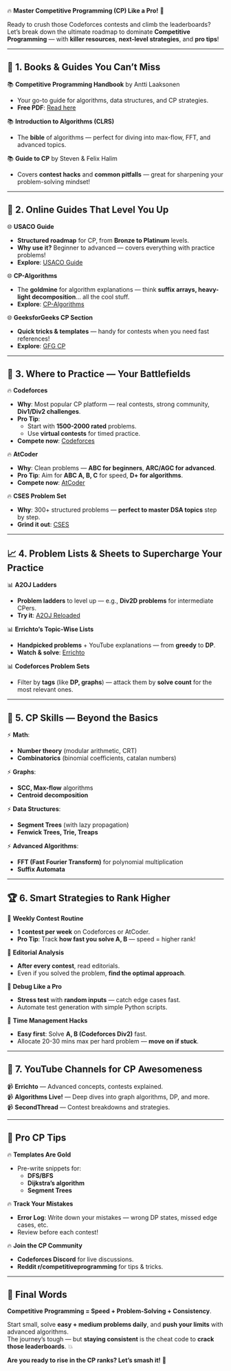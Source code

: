 🔥 **Master Competitive Programming (CP) Like a Pro!** 🚀  

Ready to crush those Codeforces contests and climb the leaderboards? Let’s break down the ultimate roadmap to dominate **Competitive Programming** — with **killer resources**, **next-level strategies**, and **pro tips**!  

---

## 🌟 **1. Books & Guides You Can’t Miss**

📚 **Competitive Programming Handbook** by Antti Laaksonen  
- Your go-to guide for algorithms, data structures, and CP strategies.  
- **Free PDF**: [Read here](https://cses.fi/book/book.pdf)  

📚 **Introduction to Algorithms (CLRS)**  
- The **bible** of algorithms — perfect for diving into max-flow, FFT, and advanced topics.  

📚 **Guide to CP** by Steven & Felix Halim  
- Covers **contest hacks** and **common pitfalls** — great for sharpening your problem-solving mindset!  

---

## 🚀 **2. Online Guides That Level You Up**

🌐 **USACO Guide**  
- **Structured roadmap** for CP, from **Bronze to Platinum** levels.  
- **Why use it?** Beginner to advanced — covers everything with practice problems!  
- **Explore**: [USACO Guide](https://usaco.guide/)  

🌐 **CP-Algorithms**  
- The **goldmine** for algorithm explanations — think **suffix arrays, heavy-light decomposition**… all the cool stuff.  
- **Explore**: [CP-Algorithms](https://cp-algorithms.com/)  

🌐 **GeeksforGeeks CP Section**  
- **Quick tricks & templates** — handy for contests when you need fast references!  
- **Explore**: [GFG CP](https://www.geeksforgeeks.org/competitive-programming-a-complete-guide/)  

---

## 🏹 **3. Where to Practice — Your Battlefields**  

🔥 **Codeforces**  
- **Why**: Most popular CP platform — real contests, strong community, **Div1/Div2 challenges**.  
- **Pro Tip**:  
  - Start with **1500-2000 rated** problems.  
  - Use **virtual contests** for timed practice.  
- **Compete now**: [Codeforces](https://codeforces.com/)  

🔥 **AtCoder**  
- **Why**: Clean problems — **ABC for beginners**, **ARC/AGC for advanced**.  
- **Pro Tip**: Aim for **ABC A, B, C** for speed, **D+ for algorithms**.  
- **Compete now**: [AtCoder](https://atcoder.jp/)  

🔥 **CSES Problem Set**  
- **Why**: 300+ structured problems — **perfect to master DSA topics** step by step.  
- **Grind it out**: [CSES](https://cses.fi/problemset/)  

---

## 📈 **4. Problem Lists & Sheets to Supercharge Your Practice**

📊 **A2OJ Ladders**  
- **Problem ladders** to level up — e.g., **Div2D problems** for intermediate CPers.  
- **Try it**: [A2OJ Reloaded](https://a2oj.netlify.app/)  

📊 **Errichto’s Topic-Wise Lists**  
- **Handpicked problems** + YouTube explanations — from **greedy** to **DP**.  
- **Watch & solve**: [Errichto](https://www.youtube.com/c/Errichto)  

📊 **Codeforces Problem Sets**  
- Filter by **tags** (like **DP, graphs**) — attack them by **solve count** for the most relevant ones.  

---

## 🧠 **5. CP Skills — Beyond the Basics**

⚡ **Math**:  
- **Number theory** (modular arithmetic, CRT)  
- **Combinatorics** (binomial coefficients, catalan numbers)  

⚡ **Graphs**:  
- **SCC, Max-flow** algorithms  
- **Centroid decomposition**  

⚡ **Data Structures**:  
- **Segment Trees** (with lazy propagation)  
- **Fenwick Trees, Trie, Treaps**  

⚡ **Advanced Algorithms**:  
- **FFT (Fast Fourier Transform)** for polynomial multiplication  
- **Suffix Automata**  

---

## 🏆 **6. Smart Strategies to Rank Higher**

🎯 **Weekly Contest Routine**  
- **1 contest per week** on Codeforces or AtCoder.  
- **Pro Tip**: Track **how fast you solve A, B** — speed = higher rank!  

🎯 **Editorial Analysis**  
- **After every contest**, read editorials.  
- Even if you solved the problem, **find the optimal approach**.  

🎯 **Debug Like a Pro**  
- **Stress test** with **random inputs** — catch edge cases fast.  
- Automate test generation with simple Python scripts.  

🎯 **Time Management Hacks**  
- **Easy first**: Solve **A, B (Codeforces Div2)** fast.  
- Allocate 20-30 mins max per hard problem — **move on if stuck**.  

---

## 🎥 **7. YouTube Channels for CP Awesomeness**

📹 **Errichto** — Advanced concepts, contests explained.  
📹 **Algorithms Live!** — Deep dives into graph algorithms, DP, and more.  
📹 **SecondThread** — Contest breakdowns and strategies.  

---

## 🌟 **Pro CP Tips**

🔥 **Templates Are Gold**  
- Pre-write snippets for:  
  - **DFS/BFS**  
  - **Dijkstra’s algorithm**  
  - **Segment Trees**  

🔥 **Track Your Mistakes**  
- **Error Log**: Write down your mistakes — wrong DP states, missed edge cases, etc.  
- Review before each contest!  

🔥 **Join the CP Community**  
- **Codeforces Discord** for live discussions.  
- **Reddit r/competitiveprogramming** for tips & tricks.  

---

## 🎯 **Final Words**

**Competitive Programming = Speed + Problem-Solving + Consistency**.  

Start small, solve **easy + medium problems daily**, and **push your limits** with advanced algorithms.  
The journey’s tough — but **staying consistent** is the cheat code to **crack those leaderboards**. 💥  

**Are you ready to rise in the CP ranks? Let’s smash it!** 🚀
